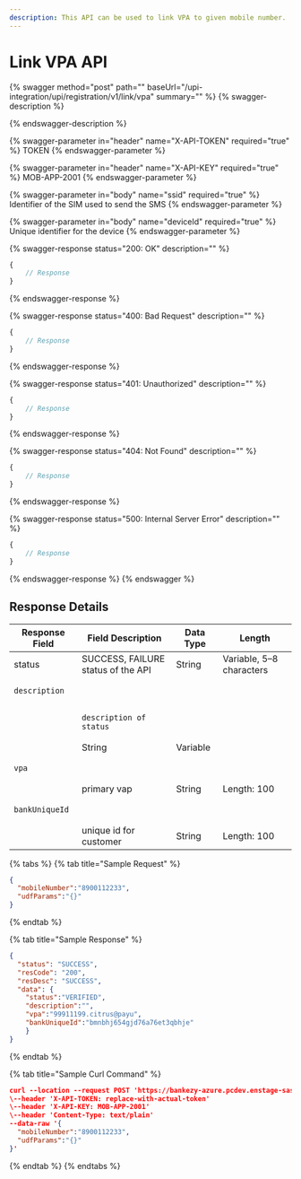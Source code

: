 ```yaml
---
description: This API can be used to link VPA to given mobile number.
---
```


# Link VPA API



{% swagger method="post" path="" baseUrl="/upi-integration/upi/registration/v1/link/vpa" summary="" %}
{% swagger-description %}

{% endswagger-description %}

{% swagger-parameter in="header" name="X-API-TOKEN" required="true" %}
TOKEN
{% endswagger-parameter %}

{% swagger-parameter in="header" name="X-API-KEY" required="true" %}
MOB-APP-2001
{% endswagger-parameter %}

{% swagger-parameter in="body" name="ssid" required="true" %}
Identifier of the SIM used to send the SMS
{% endswagger-parameter %}

{% swagger-parameter in="body" name="deviceId" required="true" %}
Unique identifier for the device
{% endswagger-parameter %}

{% swagger-response status="200: OK" description="" %}
```javascript
{
    // Response
}
```
{% endswagger-response %}

{% swagger-response status="400: Bad Request" description="" %}
```javascript
{
    // Response
}
```
{% endswagger-response %}

{% swagger-response status="401: Unauthorized" description="" %}
```javascript
{
    // Response
}
```
{% endswagger-response %}

{% swagger-response status="404: Not Found" description="" %}
```javascript
{
    // Response
}
```
{% endswagger-response %}

{% swagger-response status="500: Internal Server Error" description="" %}
```javascript
{
    // Response
}
```
{% endswagger-response %}
{% endswagger %}

## Response Details

| Response Field                        | Field Description                              | Data Type | Length                   |
| ------------------------------------- | ---------------------------------------------- | --------- | ------------------------ |
| status                                | SUCCESS, FAILURE status of the API             | String    | Variable, 5–8 characters |
| <pre><code>description
</code></pre>  | <pre><code>description of status
</code></pre> | String    | Variable                 |
| <pre><code>vpa
</code></pre>          | primary vap                                    | String    | Length: 100              |
| <pre><code>bankUniqueId
</code></pre> | unique id for customer                         | String    | Length: 100              |

{% tabs %}
{% tab title="Sample Request" %}
```json
{
  "mobileNumber":"8900112233",
  "udfParams":"{}"
}
```
{% endtab %}

{% tab title="Sample Response" %}
```json
{
  "status": "SUCCESS",
  "resCode": "200",
  "resDesc": "SUCCESS",
  "data": {
    "status":"VERIFIED",
    "description":"",
    "vpa":"99911199.citrus@payu",
    "bankUniqueId":"bmnbhj654gjd76a76et3qbhje"
    }
} 
```
{% endtab %}

{% tab title="Sample Curl Command" %}
```json
curl --location --request POST 'https://bankezy-azure.pcdev.enstage-sas.com/upi-integration/upi/registration/v1/link/vpa' \
\--header 'X-API-TOKEN: replace-with-actual-token'
\--header 'X-API-KEY: MOB-APP-2001'
\--header 'Content-Type: text/plain'
--data-raw '{
  "mobileNumber":"8900112233",
  "udfParams":"{}"
}'
```
{% endtab %}
{% endtabs %}
